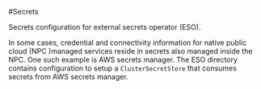 #Secrets

Secrets configuration for external secrets operator (ESO).  

In some cases, credential and connectivity information for native public cloud (NPC )managed services reside in secrets also managed inside the NPC.  One
such example is AWS secrets manager.  The ESO directory contains configuration to setup a `ClusterSecretStore` that consumes secrets from AWS secrets manager.